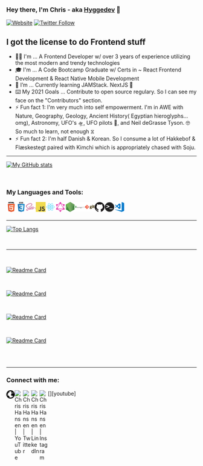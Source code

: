 ### Hey there, I'm Chris - aka [Hyggedev][website] 👋

[![Website](https://img.shields.io/website?label=chrisbhansen.com&style=for-the-badge&url=https%3A%2F%2Fwww.chrisbhansen.com)](https://www.chrisbhansen.me)
[![Twitter Follow](https://img.shields.io/twitter/follow/hyggedev?color=1DA1F2&logo=twitter&style=for-the-badge)](https://twitter.com/intent/follow?original_referer=https%3A%2F%2Fgithub.com%2Fchansen17&screen_name=hyggedev)

## I got the license to do Frontend stuff
- 👨‍💻  I'm ... A Frontend Developer w/ over 3 years of experience utilizing the most modern and trendy technologies
- 🎓  I'm ... A Code Bootcamp Graduate w/ Certs in ~ React Frontend Development & React Native Mobile Development 
- 🌊  I’m ... Currently learning JAMStack. NextJS 🤘
- ⌨️  My 2021 Goals ... Contribute to open source regulary. So I can see my face on the "Contributors" section. 
- ⚡️  Fun fact 1: I'm very much into self empowerment. I'm in AWE with Nature, Geography, Geology, 
     Ancient History( Egyptian hieroglyphs... omg), Astronomy, UFO's 🛸, UFO pilots 👾, and Neil deGrasse Tyson. 🤓 So much to learn, not enough ⧖
- ⚡️  Fun fact 2: I'm half Danish & Korean. So I consume a lot of Hakkebof & Flæskestegt paired with Kimchi which is appropriately chased with Soju. 
 
---

<!-- ### Spotify Playing 🎧

[<img src="https://now-playing-codestackr.vercel.app/api/spotify-playing" alt="codeSTACKr Spotify Playing" width="350" />](https://open.spotify.com/user/swyqyimdc12jajde4vpwd2x1b) -->

[![My GitHub stats](https://github-readme-stats.vercel.app/api?username=chansen17&hide=contribs,stars,prs&show_icons=true&theme=tokyonight
)](https://github.com/chansen17/github-readme-stats)

<br/>

### My Languages and Tools:

<img align="left" alt="HTML5" width="26px" src="https://raw.githubusercontent.com/github/explore/80688e429a7d4ef2fca1e82350fe8e3517d3494d/topics/html/html.png" />
<img align="left" alt="CSS3" width="26px" src="https://raw.githubusercontent.com/github/explore/80688e429a7d4ef2fca1e82350fe8e3517d3494d/topics/css/css.png" />
<img align="left" alt="Sass" width="26px" src="https://raw.githubusercontent.com/github/explore/80688e429a7d4ef2fca1e82350fe8e3517d3494d/topics/sass/sass.png" />
<img align="left" alt="JavaScript" width="26px" src="https://raw.githubusercontent.com/github/explore/80688e429a7d4ef2fca1e82350fe8e3517d3494d/topics/javascript/javascript.png" />
<img align="left" alt="React" width="26px" src="https://raw.githubusercontent.com/github/explore/80688e429a7d4ef2fca1e82350fe8e3517d3494d/topics/react/react.png" />
<img align="left" alt="GraphQL" width="26px" src="https://raw.githubusercontent.com/github/explore/80688e429a7d4ef2fca1e82350fe8e3517d3494d/topics/graphql/graphql.png" />
<img align="left" alt="Node.js" width="26px" src="https://raw.githubusercontent.com/github/explore/80688e429a7d4ef2fca1e82350fe8e3517d3494d/topics/nodejs/nodejs.png" />
<img align="left" alt="MongoDB" width="26px" src="https://raw.githubusercontent.com/github/explore/80688e429a7d4ef2fca1e82350fe8e3517d3494d/topics/mongodb/mongodb.png" />
<img align="left" alt="Git" width="26px" src="https://raw.githubusercontent.com/github/explore/80688e429a7d4ef2fca1e82350fe8e3517d3494d/topics/git/git.png" />
<img align="left" alt="GitHub" width="26px" src="https://raw.githubusercontent.com/github/explore/78df643247d429f6cc873026c0622819ad797942/topics/github/github.png" />
<img align="left" alt="Terminal" width="26px" src="https://raw.githubusercontent.com/github/explore/80688e429a7d4ef2fca1e82350fe8e3517d3494d/topics/terminal/terminal.png" />
<img align="left" alt="Visual Studio Code" width="26px" src="https://raw.githubusercontent.com/github/explore/80688e429a7d4ef2fca1e82350fe8e3517d3494d/topics/visual-studio-code/visual-studio-code.png" />

<br/>
<br/>

---

[![Top Langs](https://github-readme-stats.vercel.app/api/top-langs/?username=chansen17&hide=roff)](https://github.com/chansen17/github-readme-stats)

<br/>

---

<br/>

[![Readme Card](https://github-readme-stats.vercel.app/api/pin/?username=chansen17&repo=airtable-cms&theme=tokyonight)](https://github.com/chansen17/airtable-cms)

<br/>

[![Readme Card](https://github-readme-stats.vercel.app/api/pin/?username=chansen17&repo=airbnb-clone&theme=tokyonight)](https://github.com/chansen17/airbnb-clone)

<br/>

[![Readme Card](https://github-readme-stats.vercel.app/api/pin/?username=chansen17&repo=cryptodex&theme=tokyonight)](https://github.com/chansen17/cryptodex)

<br/>

[![Readme Card](https://github-readme-stats.vercel.app/api/pin/?username=chansen17&repo=creditCardPaymentUI&theme=tokyonight)](https://github.com/chansen17/creditCardPaymentUI)

<br />
<br/>

---

### Connect with me:

[<img align="left" alt="Chris Hansen | Portfolio" width="22px" src="https://raw.githubusercontent.com/iconic/open-iconic/master/svg/globe.svg" />][website]
[<img align="left" alt="Chris Hansen | YouTube" width="22px" src="https://cdn.jsdelivr.net/npm/simple-icons@v3/icons/youtube.svg" />][youtube]
[<img align="left" alt="Chris Hansen | Twitter" width="22px" src="https://cdn.jsdelivr.net/npm/simple-icons@v3/icons/twitter.svg" />][twitter]
[<img align="left" alt="Chris Hansen | LinkedIn" width="22px" src="https://cdn.jsdelivr.net/npm/simple-icons@v3/icons/linkedin.svg" />][linkedin]
[<img align="left" alt="Chris Hansen | Instagram" width="22px" src="https://cdn.jsdelivr.net/npm/simple-icons@v3/icons/instagram.svg" />][instagram]


[website]: https://www.chrisbhansen.me
[twitter]: https://www.twitter.com/hyggedev
[instagram]: https://www.instagram.com/hyggedev
[linkedin]: https://www.linkedin.com/in/hyggedev/
